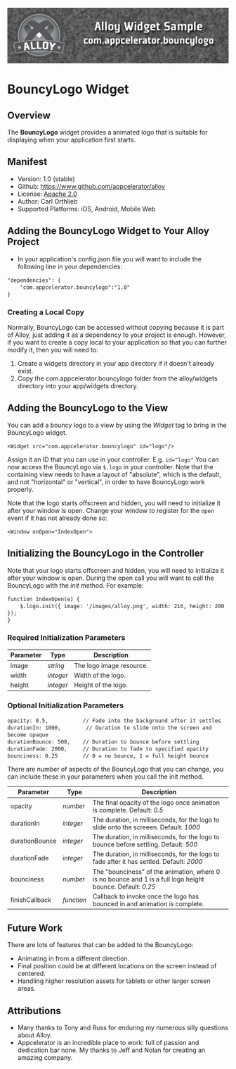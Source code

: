 ![Widget Header](img/header.png)

# BouncyLogo Widget
## Overview

The **BouncyLogo** widget provides a animated logo that is suitable for displaying when your application first starts.

## Manifest
* Version: 1.0 (stable)
* Github: https://www.github.com/appcelerator/alloy
* License: [Apache 2.0](http://www.apache.org/licenses/LICENSE-2.0.html)
* Author: Carl Orthlieb
* Supported Platforms: iOS, Android, Mobile Web

## Adding the BouncyLogo Widget to Your Alloy Project

* In your application's config.json file you will want to include the following line in your dependencies:

```
"dependencies": {
    "com.appcelerator.bouncylogo":"1.0"
}
```
### Creating a Local Copy
Normally, BouncyLogo can be accessed without copying because it is part of Alloy, just adding it as a dependency to your project is enough. However, if you want to create a copy local to your application so that you can further modify it, then you will need to:

1.  Create a widgets directory in your app directory if it doesn't already exist.
2.  Copy the com.appcelerator.bouncylogo folder from the alloy/widgets directory into your app/widgets directory. 

## Adding the BouncyLogo to the View

You can add a bouncy logo to a view by using the *Widget* tag to bring in the BouncyLogo widget. 

	<Widget src="com.appcelerator.bouncylogo" id="logo"/>

Assign it an ID that you can use in your controller. E.g. `id="logo"` You can now access the BouncyLogo via `$.logo` in your controller. Note that the containing view needs to have a layout of "absolute", which is the default, and not "horizontal" or "vertical", in order to have BouncyLogo work properly. 

Note that the logo starts offscreen and hidden, you will need to initialize it after your window is open. Change your window to register for the `open` event if it has not already done so:

	<Window onOpen="IndexOpen">

## Initializing the BouncyLogo in the Controller

Note that your logo starts offscreen and hidden, you will need to initialize it after your window is open. During the open call you will want to call the BouncyLogo with the *init* method. For example:

```
function IndexOpen(e) {
    $.logo.init({ image: '/images/alloy.png', width: 216, height: 200 });
}
```
### Required Initialization Parameters

| Parameter | Type | Description |
| --------- | ---- | ----------- |
| image | *string* | The logo image resource. |
| width | *integer* | Width of the logo. |
| height | *integer* | Height of the logo. |

### Optional Initialization Parameters

    opacity: 0.5,           // Fade into the background after it settles
    durationIn: 1000,        // Duration to slide onto the screen and become opaque
    durationBounce: 500,    // Duration to bounce before settling
    durationFade: 2000,     // Duration to fade to specified opacity
    bounciness: 0.25        // 0 = no bounce, 1 = full height bounce

There are number of aspects of the BouncyLogo that you can change, you can include these in your parameters when you call the init method.

| Parameter | Type | Description |
| --------- | ---- | ----------- |
| opacity | *number* | The final opacity of the logo once animation is complete. Default: *0.5* |
| durationIn | *integer* | The duration, in milliseconds, for the logo to slide onto the screeen. Default: *1000* |
| durationBounce | *integer* | The duration, in milliseconds, for the logo to bounce before settling. Default: *500* |
| durationFade | *integer* | The duration, in milliseconds, for the logo to fade after it has settled. Default: *2000* |
| bounciness | *number* | The "bounciness" of the animation, where 0 is no bounce and 1 is a full logo height bounce. Default: *0.25* |
| finishCallback | *function* | Callback to invoke once the logo has bounced in and animation is complete. |

## Future Work

There are lots of features that can be added to the BouncyLogo:

* Animating in from a different direction.
* Final position could be at different locations on the screen instead of centered.
* Handling higher resolution assets for tablets or other larger screen areas.

## Attributions
* Many thanks to Tony and Russ for enduring my numerous silly questions about Alloy.
* Appcelerator is an incredible place to work: full of passion and dedication bar none. My thanks to Jeff and Nolan for creating an amazing company.